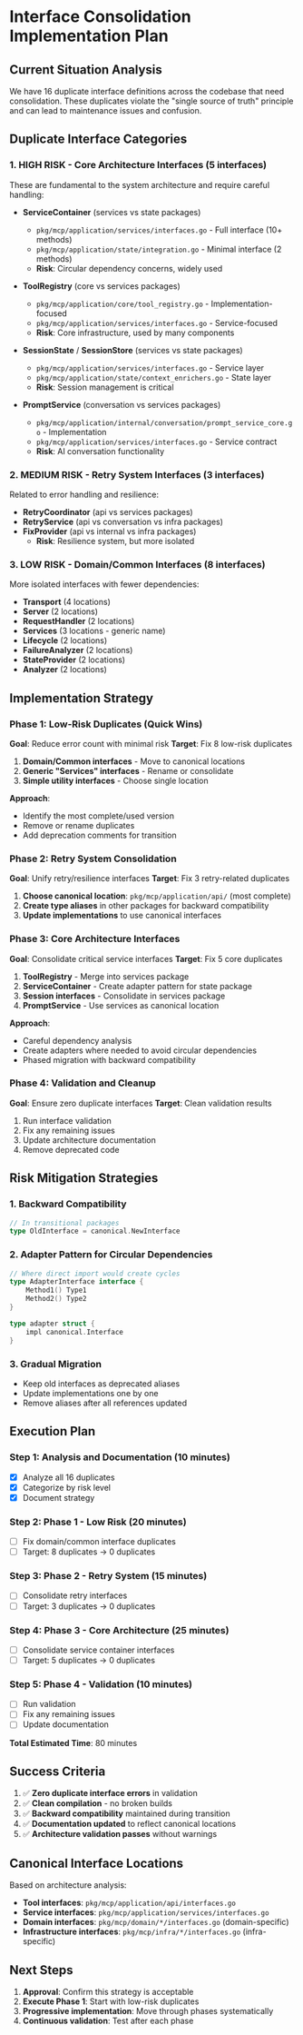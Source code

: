 # Interface Consolidation Implementation Plan

## Current Situation Analysis

We have 16 duplicate interface definitions across the codebase that need consolidation. These duplicates violate the "single source of truth" principle and can lead to maintenance issues and confusion.

## Duplicate Interface Categories

### 1. **HIGH RISK - Core Architecture Interfaces (5 interfaces)**
These are fundamental to the system architecture and require careful handling:

- **ServiceContainer** (services vs state packages)
  - `pkg/mcp/application/services/interfaces.go` - Full interface (10+ methods)
  - `pkg/mcp/application/state/integration.go` - Minimal interface (2 methods)
  - **Risk**: Circular dependency concerns, widely used

- **ToolRegistry** (core vs services packages)
  - `pkg/mcp/application/core/tool_registry.go` - Implementation-focused
  - `pkg/mcp/application/services/interfaces.go` - Service-focused
  - **Risk**: Core infrastructure, used by many components

- **SessionState** / **SessionStore** (services vs state packages)
  - `pkg/mcp/application/services/interfaces.go` - Service layer
  - `pkg/mcp/application/state/context_enrichers.go` - State layer
  - **Risk**: Session management is critical

- **PromptService** (conversation vs services packages)
  - `pkg/mcp/application/internal/conversation/prompt_service_core.go` - Implementation
  - `pkg/mcp/application/services/interfaces.go` - Service contract
  - **Risk**: AI conversation functionality

### 2. **MEDIUM RISK - Retry System Interfaces (3 interfaces)**
Related to error handling and resilience:

- **RetryCoordinator** (api vs services packages)
- **RetryService** (api vs conversation vs infra packages)
- **FixProvider** (api vs internal vs infra packages)
  - **Risk**: Resilience system, but more isolated

### 3. **LOW RISK - Domain/Common Interfaces (8 interfaces)**
More isolated interfaces with fewer dependencies:

- **Transport** (4 locations)
- **Server** (2 locations)
- **RequestHandler** (2 locations)
- **Services** (3 locations - generic name)
- **Lifecycle** (2 locations)
- **FailureAnalyzer** (2 locations)
- **StateProvider** (2 locations)
- **Analyzer** (2 locations)

## Implementation Strategy

### Phase 1: Low-Risk Duplicates (Quick Wins)
**Goal**: Reduce error count with minimal risk
**Target**: Fix 8 low-risk duplicates

1. **Domain/Common interfaces** - Move to canonical locations
2. **Generic "Services" interfaces** - Rename or consolidate
3. **Simple utility interfaces** - Choose single location

**Approach**:
- Identify the most complete/used version
- Remove or rename duplicates
- Add deprecation comments for transition

### Phase 2: Retry System Consolidation
**Goal**: Unify retry/resilience interfaces
**Target**: Fix 3 retry-related duplicates

1. **Choose canonical location**: `pkg/mcp/application/api/` (most complete)
2. **Create type aliases** in other packages for backward compatibility
3. **Update implementations** to use canonical interfaces

### Phase 3: Core Architecture Interfaces
**Goal**: Consolidate critical service interfaces
**Target**: Fix 5 core duplicates

1. **ToolRegistry** - Merge into services package
2. **ServiceContainer** - Create adapter pattern for state package
3. **Session interfaces** - Consolidate in services package
4. **PromptService** - Use services as canonical location

**Approach**:
- Careful dependency analysis
- Create adapters where needed to avoid circular dependencies
- Phased migration with backward compatibility

### Phase 4: Validation and Cleanup
**Goal**: Ensure zero duplicate interfaces
**Target**: Clean validation results

1. Run interface validation
2. Fix any remaining issues
3. Update architecture documentation
4. Remove deprecated code

## Risk Mitigation Strategies

### 1. **Backward Compatibility**
```go
// In transitional packages
type OldInterface = canonical.NewInterface
```

### 2. **Adapter Pattern for Circular Dependencies**
```go
// Where direct import would create cycles
type AdapterInterface interface {
    Method1() Type1
    Method2() Type2
}

type adapter struct {
    impl canonical.Interface
}
```

### 3. **Gradual Migration**
- Keep old interfaces as deprecated aliases
- Update implementations one by one
- Remove aliases after all references updated

## Execution Plan

### Step 1: Analysis and Documentation (10 minutes)
- [x] Analyze all 16 duplicates
- [x] Categorize by risk level
- [x] Document strategy

### Step 2: Phase 1 - Low Risk (20 minutes)
- [ ] Fix domain/common interface duplicates
- [ ] Target: 8 duplicates → 0 duplicates

### Step 3: Phase 2 - Retry System (15 minutes)
- [ ] Consolidate retry interfaces
- [ ] Target: 3 duplicates → 0 duplicates

### Step 4: Phase 3 - Core Architecture (25 minutes)
- [ ] Consolidate service container interfaces
- [ ] Target: 5 duplicates → 0 duplicates

### Step 5: Phase 4 - Validation (10 minutes)
- [ ] Run validation
- [ ] Fix any remaining issues
- [ ] Update documentation

**Total Estimated Time**: 80 minutes

## Success Criteria

1. ✅ **Zero duplicate interface errors** in validation
2. ✅ **Clean compilation** - no broken builds
3. ✅ **Backward compatibility** maintained during transition
4. ✅ **Documentation updated** to reflect canonical locations
5. ✅ **Architecture validation passes** without warnings

## Canonical Interface Locations

Based on architecture analysis:

- **Tool interfaces**: `pkg/mcp/application/api/interfaces.go`
- **Service interfaces**: `pkg/mcp/application/services/interfaces.go`
- **Domain interfaces**: `pkg/mcp/domain/*/interfaces.go` (domain-specific)
- **Infrastructure interfaces**: `pkg/mcp/infra/*/interfaces.go` (infra-specific)

## Next Steps

1. **Approval**: Confirm this strategy is acceptable
2. **Execute Phase 1**: Start with low-risk duplicates
3. **Progressive implementation**: Move through phases systematically
4. **Continuous validation**: Test after each phase
